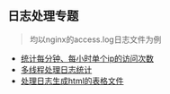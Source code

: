 ## 日志处理专题
> 均以nginx的access.log日志文件为例

* [统计每分钟、每小时单个ip的访问次数](./count_log.py)
* [多线程处理日志统计](./thread_log.py)
* [处理日志生成html的表格文件](./write_html.py)
